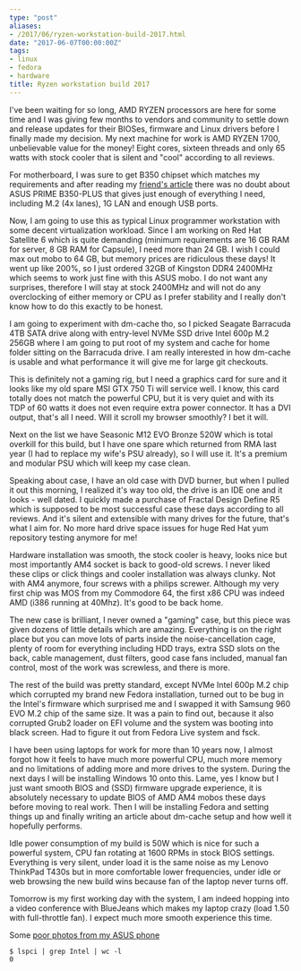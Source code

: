 ```yaml
---
type: "post"
aliases:
- /2017/06/ryzen-workstation-build-2017.html
date: "2017-06-07T00:00:00Z"
tags:
- linux
- fedora
- hardware
title: Ryzen workstation build 2017
---
```


I've been waiting for so long, AMD RYZEN processors are here for some time and
I was giving few months to vendors and community to settle down and release
updates for their BIOSes, firmware and Linux drivers before I finally made my
decision. My next machine for work is AMD RYZEN 1700, unbelievable value for
the money! Eight cores, sixteen threads and only 65 watts with stock cooler
that is silent and "cool" according to all reviews.

For motherboard, I was sure to get B350 chipset which matches my requirements
and after reading my [friend's
article](https://www.heronovo.cz/amd-ryzen-r7-1700/) there was no doubt about
ASUS PRIME B350-PLUS that gives just enough of everything I need, including
M.2 (4x lanes), 1G LAN and enough USB ports.

Now, I am going to use this as typical Linux programmer workstation with some
decent virtualization workload. Since I am working on Red Hat Satellite 6
which is quite demanding (minimum requirements are 16 GB RAM for server, 8 GB
RAM for Capsule), I need more than 24 GB. I wish I could max out mobo to 64
GB, but memory prices are ridiculous these days! It went up like 200%, so I
just ordered 32GB of Kingston DDR4 2400MHz which seems to work just fine with
this ASUS mobo. I do not want any surprises, therefore I will stay at stock
2400MHz and will not do any overclocking of either memory or CPU as I prefer
stability and I really don't know how to do this exactly to be honest.

I am going to experiment with dm-cache tho, so I picked Seagate Barracuda 4TB
SATA drive along with entry-level NVMe SSD drive Intel 600p M.2 256GB where I
am going to put root of my system and cache for home folder sitting on the
Barracuda drive. I am really interested in how dm-cache is usable and what
performance it will give me for large git checkouts.

This is definitely not a gaming rig, but I need a graphics card for sure and
it looks like my old spare MSI GTX 750 Ti will service well. I know, this card
totally does not match the powerful CPU, but it is very quiet and with its TDP
of 60 watts it does not even require extra power connector. It has a DVI
output, that's all I need. Will it scroll my browser smoothly? I bet it will.

Next on the list we have Seasonic M12 EVO Bronze 520W which is total overkill
for this build, but I have one spare which returned from RMA last year (I had
to replace my wife's PSU already), so I will use it. It's a premium and
modular PSU which will keep my case clean.

Speaking about case, I have an old case with DVD burner, but when I pulled it
out this morning, I realized it's way too old, the drive is an IDE one and it
looks - well dated. I quickly made a purchase of Fractal Design Define R5
which is supposed to be most successful case these days according to all
reviews. And it's silent and extensible with many drives for the future,
that's what I aim for. No more hard drive space issues for huge Red Hat yum
repository testing anymore for me!

Hardware installation was smooth, the stock cooler is heavy, looks nice but
most importantly AM4 socket is back to good-old screws. I never liked these
clips or click things and cooler installation was always clunky. Not with AM4
anymore, four screws with a philips screwer. Although my very first chip was
MOS from my Commodore 64, the first x86 CPU was indeed AMD (i386 running at
40Mhz). It's good to be back home.

The new case is brilliant, I never owned a "gaming" case, but this piece was
given dozens of little details which are amazing. Everything is on the right
place but you can move lots of parts inside the noise-cancellation cage,
plenty of room for everything including HDD trays, extra SSD slots on the
back, cable management, dust filters, good case fans included, manual fan
control, most of the work was screwless, and there is more.

The rest of the build was pretty standard, except NVMe Intel 600p M.2 chip
which corrupted my brand new Fedora installation, turned out to be bug in the
Intel's firmware which surprised me and I swapped it with Samsung 960 EVO M.2
chip of the same size. It was a pain to find out, because it also corrupted
Grub2 loader on EFI volume and the system was booting into black screen. Had
to figure it out from Fedora Live system and fsck.

I have been using laptops for work for more than 10 years now, I almost forgot
how it feels to have much more powerful CPU, much more memory and no
limitations of adding more and more drives to the system. During the next days
I will be installing Windows 10 onto this. Lame, yes I know but I just want
smooth BIOS and (SSD) firmware upgrade experience, it is absolutely necessary
to update BIOS of AMD AM4 mobos these days before moving to real work. Then I
will be installing Fedora and setting things up and finally writing an article
about dm-cache setup and how well it hopefully performs.

Idle power consumption of my build is 50W which is nice for such a powerful
system, CPU fan rotating at 1600 RPMs in stock BIOS settings. Everything is
very silent, under load it is the same noise as my Lenovo ThinkPad T430s but
in more comfortable lower frequencies, under idle or web browsing the new
build wins because fan of the laptop never turns off.

Tomorrow is my first working day with the system, I am indeed hopping into a
video conference with BlueJeans which makes my laptop crazy (load 1.50 with
full-throttle fan). I expect much more smooth experience this time.

Some [poor photos from my ASUS
phone](https://plus.google.com/+Luk%C3%A1%C5%A1Zapletal/posts/VoABttp6cuM)

    $ lspci | grep Intel | wc -l
    0



